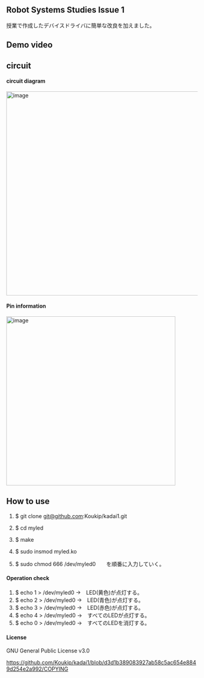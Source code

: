 ## Robot Systems Studies Issue 1

授業で作成したデバイスドライバに簡単な改良を加えました。

## Demo video

## circuit

#### circuit diagram

<img width="537" alt="image" src="https://user-images.githubusercontent.com/93635163/146634878-c7e725a5-cbb8-4ada-a18c-b00f0ee15705.png">


#### Pin information

<img width="445" alt="image" src="https://user-images.githubusercontent.com/93635163/146634724-6ab11f8a-d45d-4fd2-a36d-2ab32e63be78.png">




## How to use

1.  $ git clone git@github.com:Koukip/kadai1.git

2.  $ cd myled

3.  $ make

4.  $ sudo insmod myled.ko

5.  $ sudo chmod 666 /dev/myled0　　を順番に入力していく。

#### Operation check

1.   $ echo 1 > /dev/myled0    →　LED(黄色)が点灯する。
2.   $ echo 2 > /dev/myled0    →　LED(青色)が点灯する。
3.   $ echo 3 > /dev/myled0    →　LED(赤色)が点灯する。
4.   $ echo 4 > /dev/myled0    →　すべてのLEDが点灯する。
5.   $ echo 0 > /dev/myled0    →　すべてのLEDを消灯する。


#### License

GNU General Public License v3.0

https://github.com/Koukip/kadai1/blob/d3d1b389083927ab58c5ac654e8849d254e2a992/COPYING




 
 
 
 
 

